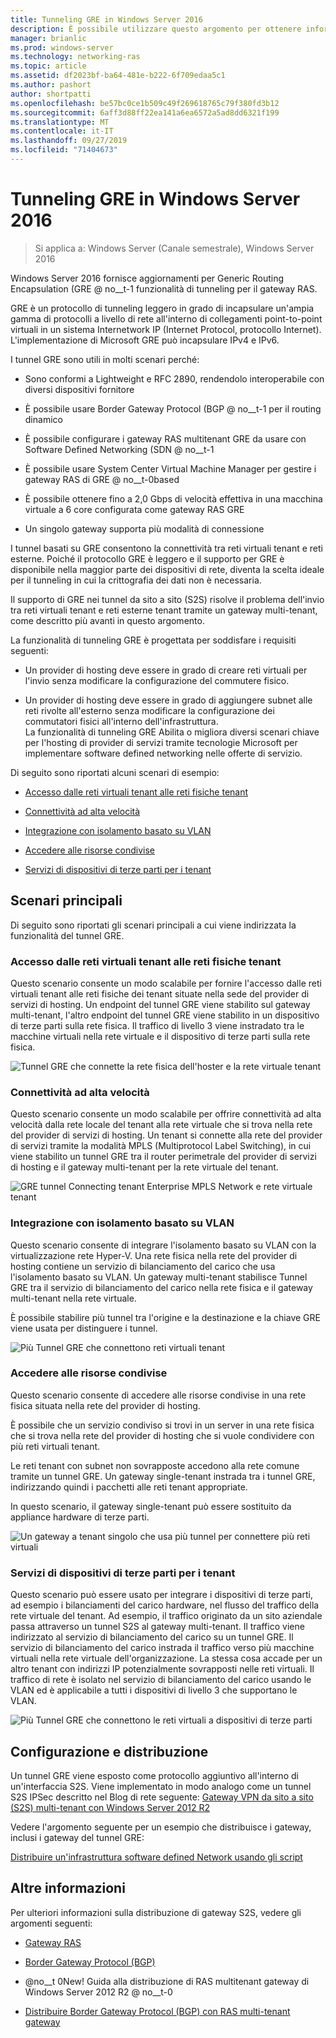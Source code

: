 ```yaml
---
title: Tunneling GRE in Windows Server 2016
description: È possibile utilizzare questo argomento per ottenere informazioni sugli aggiornamenti alla funzionalità del tunnel GRE (Generic Routing Encapsulation) per il gateway RAS in Windows Server 2016.
manager: brianlic
ms.prod: windows-server
ms.technology: networking-ras
ms.topic: article
ms.assetid: df2023bf-ba64-481e-b222-6f709edaa5c1
ms.author: pashort
author: shortpatti
ms.openlocfilehash: be57bc0ce1b509c49f269618765c79f380fd3b12
ms.sourcegitcommit: 6aff3d88ff22ea141a6ea6572a5ad8dd6321f199
ms.translationtype: MT
ms.contentlocale: it-IT
ms.lasthandoff: 09/27/2019
ms.locfileid: "71404673"
---
```

# <a name="gre-tunneling-in-windows-server-2016"></a>Tunneling GRE in Windows Server 2016

>Si applica a: Windows Server (Canale semestrale), Windows Server 2016

Windows Server 2016 fornisce aggiornamenti per Generic Routing Encapsulation \(GRE @ no__t-1 funzionalità di tunneling per il gateway RAS.  
  
GRE è un protocollo di tunneling leggero in grado di incapsulare un'ampia gamma di protocolli a livello di rete all'interno di collegamenti point-to-point virtuali in un sistema Internetwork IP (Internet Protocol, protocollo Internet). L'implementazione di Microsoft GRE può incapsulare IPv4 e IPv6.  
  
I tunnel GRE sono utili in molti scenari perché:  
  
-   Sono conformi a Lightweight e RFC 2890, rendendolo interoperabile con diversi dispositivi fornitore  
  
-   È possibile usare Border Gateway Protocol \(BGP @ no__t-1 per il routing dinamico  
  
-   È possibile configurare i gateway RAS multitenant GRE da usare con Software Defined Networking \(SDN @ no__t-1
  
-   È possibile usare System Center Virtual Machine Manager per gestire i gateway RAS di GRE @ no__t-0based
  
-   È possibile ottenere fino a 2,0 Gbps di velocità effettiva in una macchina virtuale a 6 core configurata come gateway RAS GRE
  
-   Un singolo gateway supporta più modalità di connessione  
  
I tunnel basati su GRE consentono la connettività tra reti virtuali tenant e reti esterne. Poiché il protocollo GRE è leggero e il supporto per GRE è disponibile nella maggior parte dei dispositivi di rete, diventa la scelta ideale per il tunneling in cui la crittografia dei dati non è necessaria. 

Il supporto di GRE nei tunnel da sito a sito (S2S) risolve il problema dell'invio tra reti virtuali tenant e reti esterne tenant tramite un gateway multi-tenant, come descritto più avanti in questo argomento.  
  
La funzionalità di tunneling GRE è progettata per soddisfare i requisiti seguenti:  
  
-   Un provider di hosting deve essere in grado di creare reti virtuali per l'invio senza modificare la configurazione del commutere fisico.  
  
-   Un provider di hosting deve essere in grado di aggiungere subnet alle reti rivolte all'esterno senza modificare la configurazione dei commutatori fisici all'interno dell'infrastruttura.  
La funzionalità di tunneling GRE Abilita o migliora diversi scenari chiave per l'hosting di provider di servizi tramite tecnologie Microsoft per implementare software defined networking nelle offerte di servizio.  
  
Di seguito sono riportati alcuni scenari di esempio:  
  
-   [Accesso dalle reti virtuali tenant alle reti fisiche tenant](#BKMK_Access)  
  
-   [Connettività ad alta velocità](#BKMK_Speed)  
  
-   [Integrazione con isolamento basato su VLAN](#BKMK_Integration)  
  
-   [Accedere alle risorse condivise](#BKMK_Shared)  
  
-   [Servizi di dispositivi di terze parti per i tenant](#BKMK_thirdparty)  
  
## <a name="key-scenarios"></a>Scenari principali

Di seguito sono riportati gli scenari principali a cui viene indirizzata la funzionalità del tunnel GRE.  
  
### <a name="BKMK_Access"></a>Accesso dalle reti virtuali tenant alle reti fisiche tenant

Questo scenario consente un modo scalabile per fornire l'accesso dalle reti virtuali tenant alle reti fisiche dei tenant situate nella sede del provider di servizi di hosting. Un endpoint del tunnel GRE viene stabilito sul gateway multi-tenant, l'altro endpoint del tunnel GRE viene stabilito in un dispositivo di terze parti sulla rete fisica. Il traffico di livello 3 viene instradato tra le macchine virtuali nella rete virtuale e il dispositivo di terze parti sulla rete fisica.  
  
![Tunnel GRE che connette la rete fisica dell'hoster e la rete virtuale tenant](../../media/gre-tunneling-in-windows-server/GRE_.png)  
  
### <a name="BKMK_Speed"></a>Connettività ad alta velocità

Questo scenario consente un modo scalabile per offrire connettività ad alta velocità dalla rete locale del tenant alla rete virtuale che si trova nella rete del provider di servizi di hosting. Un tenant si connette alla rete del provider di servizi tramite la modalità MPLS (Multiprotocol Label Switching), in cui viene stabilito un tunnel GRE tra il router perimetrale del provider di servizi di hosting e il gateway multi-tenant per la rete virtuale del tenant.  
  
![GRE tunnel Connecting tenant Enterprise MPLS Network e rete virtuale tenant](../../media/gre-tunneling-in-windows-server/GRE-.png)  
  
### <a name="BKMK_Integration"></a>Integrazione con isolamento basato su VLAN

Questo scenario consente di integrare l'isolamento basato su VLAN con la virtualizzazione rete Hyper-V. Una rete fisica nella rete del provider di hosting contiene un servizio di bilanciamento del carico che usa l'isolamento basato su VLAN. Un gateway multi-tenant stabilisce Tunnel GRE tra il servizio di bilanciamento del carico nella rete fisica e il gateway multi-tenant nella rete virtuale.  
  
È possibile stabilire più tunnel tra l'origine e la destinazione e la chiave GRE viene usata per distinguere i tunnel.  
  
![Più Tunnel GRE che connettono reti virtuali tenant](../../media/gre-tunneling-in-windows-server/GRE-VLANIsolation.png)  
  
### <a name="BKMK_Shared"></a>Accedere alle risorse condivise

Questo scenario consente di accedere alle risorse condivise in una rete fisica situata nella rete del provider di hosting.  
  
È possibile che un servizio condiviso si trovi in un server in una rete fisica che si trova nella rete del provider di hosting che si vuole condividere con più reti virtuali tenant.  
  
Le reti tenant con subnet non sovrapposte accedono alla rete comune tramite un tunnel GRE. Un gateway single-tenant instrada tra i tunnel GRE, indirizzando quindi i pacchetti alle reti tenant appropriate.  
  
In questo scenario, il gateway single-tenant può essere sostituito da appliance hardware di terze parti.  
  
![Un gateway a tenant singolo che usa più tunnel per connettere più reti virtuali](../../media/gre-tunneling-in-windows-server/GRE-SharedResource.png)  
  
### <a name="BKMK_thirdparty"></a>Servizi di dispositivi di terze parti per i tenant

Questo scenario può essere usato per integrare i dispositivi di terze parti, ad esempio i bilanciamenti del carico hardware, nel flusso del traffico della rete virtuale del tenant. Ad esempio, il traffico originato da un sito aziendale passa attraverso un tunnel S2S al gateway multi-tenant. Il traffico viene indirizzato al servizio di bilanciamento del carico su un tunnel GRE. Il servizio di bilanciamento del carico instrada il traffico verso più macchine virtuali nella rete virtuale dell'organizzazione. La stessa cosa accade per un altro tenant con indirizzi IP potenzialmente sovrapposti nelle reti virtuali. Il traffico di rete è isolato nel servizio di bilanciamento del carico usando le VLAN ed è applicabile a tutti i dispositivi di livello 3 che supportano le VLAN.  
  
![Più Tunnel GRE che connettono le reti virtuali a dispositivi di terze parti](../../media/gre-tunneling-in-windows-server/GREThirdParty.png)  
  
## <a name="configuration-and-deployment"></a>Configurazione e distribuzione

Un tunnel GRE viene esposto come protocollo aggiuntivo all'interno di un'interfaccia S2S. Viene implementato in modo analogo come un tunnel S2S IPSec descritto nel Blog di rete seguente: [Gateway VPN da sito a sito (S2S) multi-tenant con Windows Server 2012 R2](https://blogs.technet.com/b/networking/archive/2013/09/29/multi-tenant-site-to-site-s2s-vpn-gateway-with-windows-server-2012-r2.aspx)  
  
Vedere l'argomento seguente per un esempio che distribuisce i gateway, inclusi i gateway del tunnel GRE:  
  
[Distribuire un'infrastruttura software defined Network usando gli script](../../../networking/sdn/deploy/Deploy-a-Software-Defined-Network-infrastructure-using-scripts.md)
  
## <a name="more-information"></a>Altre informazioni

Per ulteriori informazioni sulla distribuzione di gateway S2S, vedere gli argomenti seguenti:  
  
-   [Gateway RAS](RAS-Gateway.md)  
  
-   [Border Gateway Protocol &#40;BGP&#41;](../bgp/Border-Gateway-Protocol-BGP.md)  
  
-   @no__t 0New! Guida alla distribuzione di RAS multitenant gateway di Windows Server 2012 R2 @ no__t-0  
  
-   [Distribuire Border Gateway Protocol (BGP) con RAS multi-tenant gateway](https://blogs.technet.com/b/wsnetdoc/archive/2014/04/03/deploy-border-gateway-protocol-bgp-with-the-RAS-multitenant-gateway.aspx)  
  


